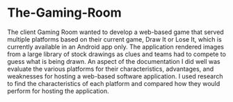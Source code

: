 # The-Gaming-Room

The client Gaming Room wanted to develop a web-based game that served multiple platforms based on their current game, Draw It or Lose It, which is currently available in an Android app only. The application rendered images from a large library of stock drawings as clues and teams had to compete to guess what is being drawn. An aspect of the documentation I did well was evaluate the various platforms for their characteristics, advantages, and weaknesses for hosting a web-based software application. I used research to find the characteristics of each platform and compared how they would perform for hosting the application. 
